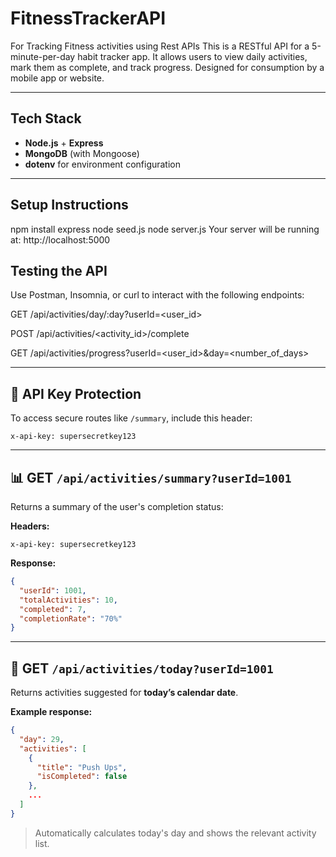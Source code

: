 # FitnessTrackerAPI
For Tracking Fitness activities using Rest APIs
This is a RESTful API for a 5-minute-per-day habit tracker app. It allows users to view daily activities, mark them as complete, and track progress. Designed for consumption by a mobile app or website.

---

## Tech Stack

- **Node.js** + **Express**
- **MongoDB** (with Mongoose)
- **dotenv** for environment configuration

---

## Setup Instructions
npm install express 
node seed.js
node server.js
Your server will be running at: http://localhost:5000

## Testing the API
Use Postman, Insomnia, or curl to interact with the following endpoints:

GET /api/activities/day/:day?userId=<user_id>

POST /api/activities/<activity_id>/complete

GET /api/activities/progress?userId=<user_id>&day=<number_of_days>



---

## 🔐 API Key Protection

To access secure routes like `/summary`, include this header:

```
x-api-key: supersecretkey123
```

---

## 📊 GET `/api/activities/summary?userId=1001`

Returns a summary of the user's completion status:

**Headers:**
```
x-api-key: supersecretkey123
```

**Response:**
```json
{
  "userId": 1001,
  "totalActivities": 10,
  "completed": 7,
  "completionRate": "70%"
}
```


---

## 📆 GET `/api/activities/today?userId=1001`

Returns activities suggested for **today’s calendar date**.

**Example response:**
```json
{
  "day": 29,
  "activities": [
    {
      "title": "Push Ups",
      "isCompleted": false
    },
    ...
  ]
}
```

> Automatically calculates today's day and shows the relevant activity list.